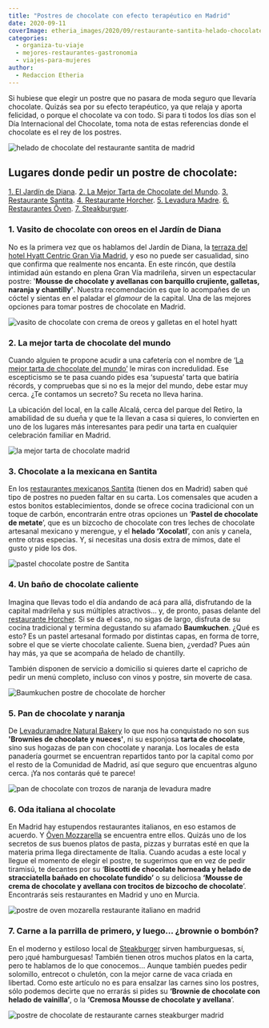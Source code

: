 ```yaml
---
title: "Postres de chocolate con efecto terapéutico en Madrid"
date: 2020-09-11
coverImage: etheria_images/2020/09/restaurante-santita-helado-chocolate-metate-baja.jpg
categories: 
  - organiza-tu-viaje
  - mejores-restaurantes-gastronomia
  - viajes-para-mujeres
author: 
  - Redaccion Etheria
---
```


Si hubiese que elegir un postre que no pasara de moda seguro que llevaría chocolate. Quizás sea por su efecto terapéutico, ya que relaja y aporta felicidad, o porque el chocolate va con todo. Si para ti todos los días son el Día Internacional del Chocolate, toma nota de estas referencias donde el chocolate es el rey de los postres.

![helado de chocolate del restaurante santita de madrid](etheria_images/2020/09/restaurante-santita-helado-chocolate-metate-baja.jpg "El helado ‘Xocolatl’ es una sugerencia del restaurante © Santita.")

## Lugares donde pedir un postre de chocolate:

[1\. El Jardín de Diana](#Jardín-Diana). [2\. La Mejor Tarta de Chocolate del 
Mundo](#Tarta-chocolate). [3\. Restaurante Santita](#Santita). [4\. Restaurante 
Horcher](#Horcher). [5\. Levadura Madre](#Levadura-Madre). [6\. Restaurantes 
Ôven](#Oven). [7\. Steakburguer](#Steakburguer). 

### 1\. Vasito de chocolate con oreos en el Jardín de Diana

No es la primera vez que os hablamos del Jardín de Diana, la [terraza del hotel Hyatt 
Centric Gran Via 
Madrid](https://etheriamagazine.com/2020/08/27/10-planes-originales-en-madrid-con-amigas/), 
y eso no puede ser casualidad, sino que confirma que realmente nos encanta. En este 
rincón, que destila intimidad aún estando en plena Gran Vía madrileña, sirven un 
espectacular postre: '**Mousse de chocolate y avellanas con barquillo crujiente, 
galletas, naranja y chantilly'**. Nuestra recomendación es que lo acompañes de un cóctel 
y sientas en el paladar el _glamour_ de la capital. Una de las mejores opciones para 
tomar postres de chocolate en Madrid. 

![vasito de chocolate con crema de oreos y galletas en el hotel hyatt](etheria_images/2020/09/chocolate-Hyatt-Centric-Gran-Via-Madrid.jpg "El Jardín de Diana es un lugar magnífico para degustar un postre de chocolate. © Hyatt Centric Gran Via Madrid.")

### 2\. La mejor tarta de chocolate del mundo

Cuando alguien te propone acudir a una cafetería con el nombre de ‘[La mejor tarta de 
chocolate del mundo’](https://www.lamejortartadechocolatedelmundo.com/) le miras con 
incredulidad. Ese escepticismo se te pasa cuando pides esa ‘supuesta’ tarta que batiría 
récords, y compruebas que si no es la mejor del mundo, debe estar muy cerca. ¿Te 
contamos un secreto? Su receta no lleva harina. 

La ubicación del local, en la calle Alcalá, cerca del parque del Retiro, la amabilidad 
de su dueña y que te la llevan a casa si quieres, lo convierten en uno de los lugares 
más interesantes para pedir una tarta en cualquier celebración familiar en Madrid. 

![la mejor tarta de chocolate madrid](etheria_images/2020/09/la-mejor-tarta-de-chocolate-madrid.jpg "La apetitosa tarta de '© La mejor tarta de chocolate del mundo' (Madrid).")

### 3\. Chocolate a la mexicana en Santita

En los [restaurantes mexicanos Santita](https://www.santita.es) (tienen dos en Madrid) 
saben qué tipo de postres no pueden faltar en su carta. Los comensales que acuden a 
estos bonitos establecimientos, donde se ofrece cocina tradicional con un toque de 
carbón, encontrarán entre otras opciones un ’**Pastel de chocolate de metate**’, que es 
un bizcocho de chocolate con tres leches de chocolate artesanal mexicano y merengue, y 
el **helado ‘Xocolatl**’, con anís y canela, entre otras especias. Y, si necesitas una 
dosis extra de mimos, date el gusto y pide los dos. 

![pastel chocolate postre de Santita](etheria_images/2020/09/restaurante-mexicano-santita-Pastel-chocolate.jpg "Pastel de chocolate del restaurante mexicano © Santita.")

### 4\. Un baño de chocolate caliente

Imagina que llevas todo el día andando de acá para allá, disfrutando de la capital 
madrileña y sus múltiples atractivos… y, de pronto, pasas delante del [restaurante 
Horcher](https://www.restaurantehorcher.com). Si se da el caso, no sigas de largo, 
disfruta de su cocina tradicional y termina degustando su afamado **Baumkuchen**. ¿Qué 
es esto? Es un pastel artesanal formado por distintas capas, en forma de torre, sobre el 
que se vierte chocolate caliente. Suena bien, ¿verdad? Pues aún hay más, ya que se 
acompaña de helado de chantilly. 

También disponen de servicio a domicilio si quieres darte el capricho de pedir un menú 
completo, incluso con vinos y postre, sin moverte de casa. 

![Baumkuchen postre de chocolate de horcher](etheria_images/2020/09/chocolate-madrid-Baumkuchen-horcher.jpg "Un baño de chocolate y el Baumkuchen ya estaría. Lo sirven en © Horcher (Madrid).")

### 5\. Pan de chocolate y naranja

De [Levaduramadre Natural Bakery](https://levaduramadre.es/) lo que nos ha conquistado 
no son sus **'Brownies de chocolate y nueces'**, ni su esponjosa **tarta de chocolate**, 
sino sus hogazas de pan con chocolate y naranja. Los locales de esta panadería gourmet 
se encuentran repartidos tanto por la capital como por el resto de la Comunidad de 
Madrid, así que seguro que encuentras alguno cerca. ¡Ya nos contarás qué te parece! 

![pan de chocolate con trozos de naranja de levadura madre](etheria_images/2020/09/Hogaza-de-chocolate-y-naranja-de-Levaduramadre.jpg "Pan con chocolate y naranja, una idea de © Levadura Madre.")

### 6\. Oda italiana al chocolate

En Madrid hay estupendos restaurantes italianos, en eso estamos de acuerdo. Y [Ôven 
Mozzarella](https://www.oven.es) se encuentra entre ellos. Quizás uno de los secretos de 
sus buenos platos de pasta, pizzas y burratas esté en que la materia prima llega 
directamente de Italia. Cuando acudas a este local y llegue el momento de elegir el 
postre, te sugerimos que en vez de pedir tiramisú, te decantes por su ‘**Biscotti de 
chocolate horneada y helado de stracciatella bañado en chocolate fundido’** o su 
deliciosa **‘Mousse de crema de chocolate y avellana con trocitos de bizcocho de 
chocolate**’. Encontrarás seis restaurantes en Madrid y uno en Murcia. 

![postre de oven mozarella restaurante italiano en madrid](etheria_images/2020/09/restaurante-oven-madrid-postres-chocolate.jpg "En © Ôven Mozzarella comprobarás que los italianos son tan golosos como nosotros.")

### 7\. Carne a la parrilla de primero, y luego... ¿brownie o bombón?

En el moderno y estiloso local de [Steakburger](https://www.steakburger.es) sirven 
hamburguesas, sí, pero ¡qué hamburguesas! También tienen otros muchos platos en la 
carta, pero te hablamos de lo que conocemos… Aunque también puedes pedir solomillo, 
entrecot o chuletón, con la mejor carne de vaca criada en libertad. Como este artículo 
no es para ensalzar las carnes sino los postres, sólo podemos decirte que no errarás si 
pides su **‘Brownie de chocolate con helado de vainilla’**, o la **‘Cremosa Mousse de 
chocolate y avellana**’. 

![postre de chocolate de restaurante carnes steakburger madrid](etheria_images/2020/09/brownie-helado-vainilla-steakburger.jpg "Brownie con helado de vainilla de © Steakburger.")
